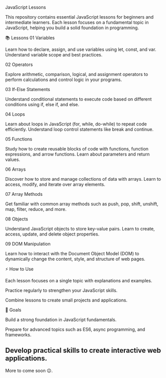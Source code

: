JavaScript Lessons

This repository contains  essential JavaScript lessons for beginners and intermediate learners. Each lesson focuses on a fundamental topic in JavaScript, helping you build a solid foundation in programming.

📚 Lessons
01 Variables

Learn how to declare, assign, and use variables using let, const, and var. Understand variable scope and best practices.

02 Operators

Explore arithmetic, comparison, logical, and assignment operators to perform calculations and control logic in your programs.

03 If-Else Statements

Understand conditional statements to execute code based on different conditions using if, else if, and else.

04 Loops

Learn about loops in JavaScript (for, while, do-while) to repeat code efficiently. Understand loop control statements like break and continue.

05 Functions

Study how to create reusable blocks of code with functions, function expressions, and arrow functions. Learn about parameters and return values.

06 Arrays

Discover how to store and manage collections of data with arrays. Learn to access, modify, and iterate over array elements.

07 Array Methods

Get familiar with common array methods such as push, pop, shift, unshift, map, filter, reduce, and more.

08 Objects

Understand JavaScript objects to store key-value pairs. Learn to create, access, update, and delete object properties.

09 DOM Manipulation

Learn how to interact with the Document Object Model (DOM) to dynamically change the content, style, and structure of web pages.

⚡ How to Use

Each lesson focuses on a single topic with explanations and examples.

Practice regularly to strengthen your JavaScript skills.

Combine lessons to create small projects and applications.

🚀 Goals

Build a strong foundation in JavaScript fundamentals.

Prepare for advanced topics such as ES6, async programming, and frameworks.

Develop practical skills to create interactive web applications.
--
More to come soon 😉.
